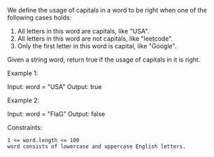 We define the usage of capitals in a word to be right when one of the following cases holds:

1.    All letters in this word are capitals, like "USA".
2.    All letters in this word are not capitals, like "leetcode".
3.    Only the first letter in this word is capital, like "Google".

Given a string word, return true if the usage of capitals in it is right.

Example 1:

Input: word = "USA"
Output: true

Example 2:

Input: word = "FlaG"
Output: false

Constraints:

    1 <= word.length <= 100
    word consists of lowercase and uppercase English letters.
